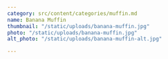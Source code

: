```yaml
---
category: src/content/categories/muffin.md
name: Banana Muffin
thumbnail: "/static/uploads/banana-muffin.jpg"
photo: "/static/uploads/banana-muffin.jpg"
alt_photo: "/static/uploads/banana-muffin-alt.jpg"

---
```

